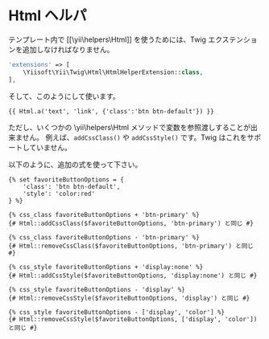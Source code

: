 Html ヘルパ
===========

テンプレート内で [[\yii\helpers\Html]] を使うためには、Twig エクステンションを追加しなければなりません。

```php
'extensions' => [
    \Yiisoft\Yii\Twig\Html\HtmlHelperExtension::class,
],
```
そして、このようにして使います。

```twig
{{ Html.a('text', 'link', {'class':'btn btn-default'}) }}
```

ただし、いくつかの \yii\helpers\Html メソッドで変数を参照渡しすることが出来ません。
例えば、`addCssClass()` や `addCssStyle()` です。Twig はこれをサポートしていません。

以下のように、追加の式を使って下さい。

```twig
{% set favoriteButtonOptions = {
    'class': 'btn btn-default',
    'style': 'color:red'
} %}

{% css_class favoriteButtonOptions + 'btn-primary' %}
{# Html::addCssClass($favoriteButtonOptions, 'btn-primary') と同じ #}

{% css_class favoriteButtonOptions - 'btn-primary' %}
{# Html::removeCssClass($favoriteButtonOptions, 'btn-primary') と同じ #}

{% css_style favoriteButtonOptions + 'display:none' %}
{# Html::addCssStyle($favoriteButtonOptions, 'display:none') と同じ #}

{% css_style favoriteButtonOptions - 'display' %}
{# Html::removeCssStyle($favoriteButtonOptions, 'display') と同じ #}

{% css_style favoriteButtonOptions - ['display', 'color'] %}
{# Html::removeCssStyle($favoriteButtonOptions, ['display', 'color']) と同じ #}